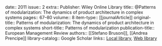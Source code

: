 date:: 2011
issue:: 2
extra:: Publisher: Wiley Online Library
title:: @Patterns of modularization: The dynamics of product architecture in complex systems
pages:: 67–80
volume:: 8
item-type:: [[journalArticle]]
original-title:: Patterns of modularization: The dynamics of product architecture in complex systems
short-title:: Patterns of modularization
publication-title:: European Management Review
authors:: [[Stefano Brusoni]], [[Andrea Prencipe]]
library-catalog:: Google Scholar
links:: [Local library](zotero://select/library/items/BG5Z9PBS), [Web library](https://www.zotero.org/users/6520516/items/BG5Z9PBS)
